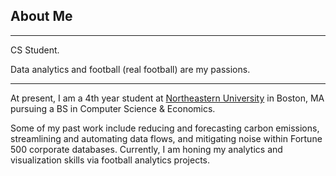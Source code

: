 ## About Me

---

CS Student. 

Data analytics and football (real football) are my passions.

---

At present, I am a 4th year student at [Northeastern University](https://www.khoury.northeastern.edu/) in Boston, MA pursuing a BS in Computer Science & Economics. 

Some of my past work include reducing and forecasting carbon emissions, streamlining and automating data flows, and mitigating noise within Fortune 500 corporate databases. Currently, I am honing my analytics and visualization skills via football analytics projects.

